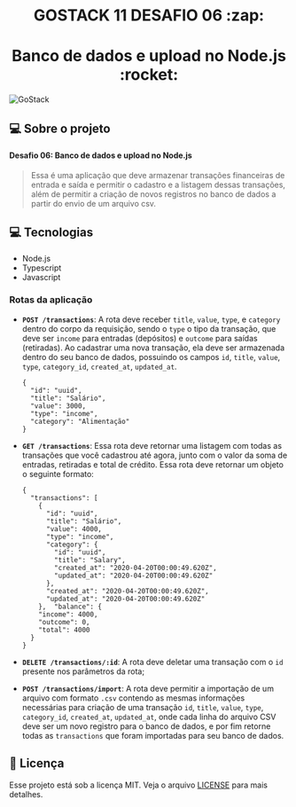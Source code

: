 <h1 align="center">GOSTACK 11 DESAFIO 06 :zap:</h1>
<h1 align="center">Banco de dados e upload no Node.js :rocket:</h1>

<img alt="GoStack" src="https://storage.googleapis.com/golden-wind/bootcamp-gostack/header-desafios.png" />



## 💻 Sobre o projeto

#### Desafio 06: Banco de dados e upload no Node.js

<blockquote>
Essa é uma aplicação que deve armazenar transações financeiras de entrada e saída e permitir o cadastro e a listagem dessas transações, além de permitir a criação de novos registros no banco de dados a partir do envio de um arquivo csv.
</blockquote>



 ## 💻 Tecnologias

   - Node.js
   - Typescript
   - Javascript




### Rotas da aplicação


- **`POST /transactions`**: A rota deve receber `title`, `value`, `type`, e `category` dentro do corpo da requisição, sendo o `type` o tipo da transação, que deve ser `income` para entradas (depósitos) e `outcome` para saídas (retiradas). Ao cadastrar uma nova transação, ela deve ser armazenada dentro do seu banco de dados, possuindo os campos `id`, `title`, `value`, `type`, `category_id`, `created_at`, `updated_at`.

  ```
  {
    "id": "uuid",
    "title": "Salário",
    "value": 3000,
    "type": "income",
    "category": "Alimentação"
  }
  ```

- **`GET /transactions`**: Essa rota deve retornar uma listagem com todas as transações que você cadastrou até agora, junto com o valor da soma de entradas, retiradas e total de crédito. Essa rota deve retornar um objeto o seguinte formato:

  ```
  {
    "transactions": [
      {
        "id": "uuid",
        "title": "Salário",
        "value": 4000,
        "type": "income",
        "category": {
          "id": "uuid",
          "title": "Salary",
          "created_at": "2020-04-20T00:00:49.620Z",
          "updated_at": "2020-04-20T00:00:49.620Z"
        },
        "created_at": "2020-04-20T00:00:49.620Z",
        "updated_at": "2020-04-20T00:00:49.620Z"
      },  "balance": {
      "income": 4000,
      "outcome": 0,
      "total": 4000
    }
  }
  ```

- **`DELETE /transactions/:id`**: A rota deve deletar uma transação com o `id` presente nos parâmetros da rota;
- **`POST /transactions/import`**: A rota deve permitir a importação de um arquivo com formato `.csv` contendo as mesmas informações necessárias para criação de uma transação `id`, `title`, `value`, `type`, `category_id`, `created_at`, `updated_at`, onde cada linha do arquivo CSV deve ser um novo registro para o banco de dados, e por fim retorne todas as `transactions` que foram importadas para seu banco de dados.



## :memo: Licença

Esse projeto está sob a licença MIT. 
Veja o arquivo [LICENSE](.github/LICENSE.md) para mais detalhes.